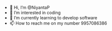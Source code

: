 - 👋 Hi, I’m @NiyantaP
- 👀 I’m interested in coding
- 🌱 I’m currently learning to develop software
- 📫 How to reach me on my number 9957086386

<!---
NiyantaP/NiyantaP is a ✨ special ✨ repository because its `README.md` (this file) appears on your GitHub profile.
You can click the Preview link to take a look at your changes.
--->
